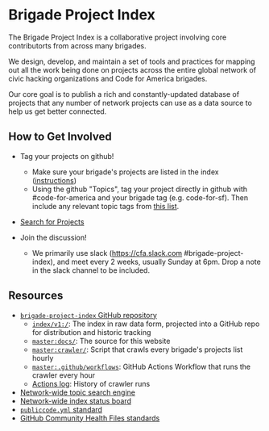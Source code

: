# Brigade Project Index

The Brigade Project Index is a collaborative project involving core contributorts from across many brigades.

We design, develop, and maintain a set of tools and practices for mapping out all the work being done on projects across the entire global network of civic hacking organizations and Code for America brigades.

Our core goal is to publish a rich and constantly-updated database of projects that any number of network projects can use as a data source to help us get better connected.

## How to Get Involved

- Tag your projects on github!
  - Make sure your brigade's projects are listed in the index ([instructions](./contributing/list-brigade-projects.md))
  - Using the github "Topics", tag your project directly in github with #code-for-america and your brigade tag (e.g. code-for-sf). Then include any relevant topic tags from [this list](https://github.com/codeforamerica/civic-tech-taxonomy/tree/master/issues-addressed).

- [Search for Projects](https://brigade-project-index-test.herokuapp.com/#/topics)

- Join the discussion!
  - We primarily use slack (https://cfa.slack.com #brigade-project-index), and meet every 2 weeks, usually Sunday at 6pm. Drop a note in the slack channel to be included.

## Resources

- [`brigade-project-index` GitHub repository](https://github.com/codeforamerica/brigade-project-index)
  - [`index/v1:/`](https://github.com/codeforamerica/brigade-project-index/tree/index/v1): The index in raw data form, projected into a GitHub repo for distribution and historic tracking
  - [`master:docs/`](https://github.com/codeforamerica/brigade-project-index/tree/master/docs): The source for this website
  - [`master:crawler/`](https://github.com/codeforamerica/brigade-project-index/tree/master/crawler): Script that crawls every brigade's projects list hourly
  - [`master:.github/workflows`](https://github.com/codeforamerica/brigade-project-index/blob/master/.github/workflows/crawler.yml): GitHub Actions Workflow that runs the crawler every hour
  - [Actions log](https://github.com/codeforamerica/brigade-project-index/actions): History of crawler runs
- [Network-wide topic search engine](https://hackforla.github.io/github-api-test/)
- [Network-wide index status board](https://brigade-project-index-test.herokuapp.com/#/topics)
- [`publiccode.yml` standard](https://docs.italia.it/italia/developers-italia/publiccodeyml-en/en/master/)
- [GitHub Community Health Files standards](https://help.github.com/en/articles/creating-a-default-community-health-file-for-your-organization)
